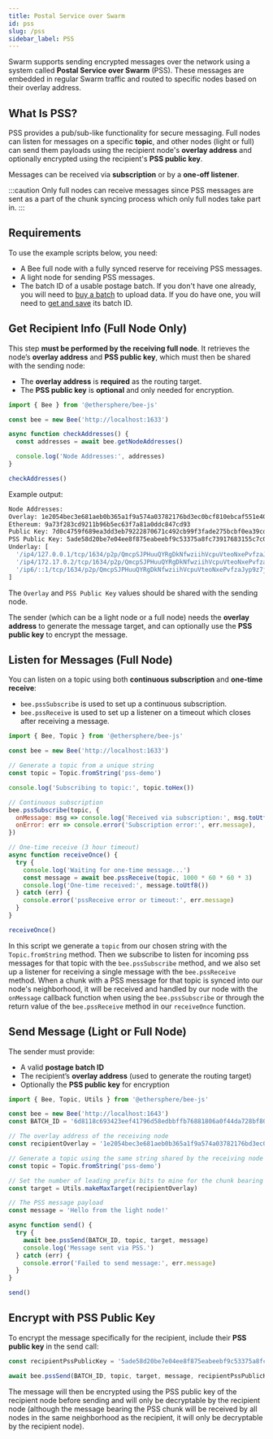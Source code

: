 ```yaml
---
title: Postal Service over Swarm
id: pss
slug: /pss
sidebar_label: PSS
---
```


Swarm supports sending encrypted messages over the network using a system called **Postal Service over Swarm** (PSS). These messages are embedded in regular Swarm traffic and routed to specific nodes based on their overlay address.

## What Is PSS?

PSS provides a pub/sub-like functionality for secure messaging. Full nodes can listen for messages on a specific **topic**, and other nodes (light or full) can send them payloads using the recipient node's **overlay address** and optionally encrypted using the recipient's **PSS public key**. 

Messages can be received via **subscription** or by a **one-off listener**.

:::caution
Only full nodes can receive messages since PSS messages are sent as a part of the chunk syncing process which only full nodes take part in. 
:::

## Requirements

To use the example scripts below, you need:

- A Bee full node with a fully synced reserve for receiving PSS messages.
- A light node for sending PSS messages.
- The batch ID of a usable postage batch. If you don't have one already, you will need to [buy a batch](/docs/storage/#purchasing-storage) to upload data. If you do have one, you will need to [get and save](/docs/storage/#selecting-a-batch) its batch ID.


## Get Recipient Info (Full Node Only)

This step **must be performed by the receiving full node**. It retrieves the node’s **overlay address** and **PSS public key**, which must then be shared with the sending node:

- The **overlay address** is **required** as the routing target.
- The **PSS public key** is **optional** and only needed for encryption.

```js
import { Bee } from '@ethersphere/bee-js'

const bee = new Bee('http://localhost:1633')

async function checkAddresses() {
  const addresses = await bee.getNodeAddresses()

  console.log('Node Addresses:', addresses)
}

checkAddresses()
```

Example output:

```bash
Node Addresses:
Overlay: 1e2054bec3e681aeb0b365a1f9a574a03782176bd3ec0bcf810ebcaf551e4070
Ethereum: 9a73f283cd9211b96b5ec63f7a81a0ddc847cd93
Public Key: 7d0c4759f689ea3dd3eb79222870671c492cb99f3fade275bcbf0ea39cd0ef6e25edd43c99985983e49aa528f3f2b6711085354a31acb4e7b03559b02ec868f0
PSS Public Key: 5ade58d20be7e04ee8f875eabeebf9c53375a8fc73917683155c7c0b572f47ef790daa3328f48482663954d12f6e4739f748572c1e86bfa89af99f17e7dd4d33
Underlay: [
  '/ip4/127.0.0.1/tcp/1634/p2p/QmcpSJPHuuQYRgDkNfwziihVcpuVteoNxePvfzaJyp9z7j',
  '/ip4/172.17.0.2/tcp/1634/p2p/QmcpSJPHuuQYRgDkNfwziihVcpuVteoNxePvfzaJyp9z7j',
  '/ip6/::1/tcp/1634/p2p/QmcpSJPHuuQYRgDkNfwziihVcpuVteoNxePvfzaJyp9z7j'
]
```
The `Overlay` and `PSS Public Key` values should be shared with the sending node. 

The sender (which can be a light node or a full node) needs the **overlay address** to generate the message target, and can optionally use the **PSS public key** to encrypt the message.

## Listen for Messages (Full Node)

You can listen on a topic using both **continuous subscription** and **one-time receive**:


- `bee.pssSubscribe` is used to set up a continuous subscription.
- `bee.pssReceive` is used to set up a listener on a timeout which closes after receiving a message.

```js
import { Bee, Topic } from '@ethersphere/bee-js'

const bee = new Bee('http://localhost:1633')

// Generate a topic from a unique string
const topic = Topic.fromString('pss-demo')

console.log('Subscribing to topic:', topic.toHex())

// Continuous subscription
bee.pssSubscribe(topic, {
  onMessage: msg => console.log('Received via subscription:', msg.toUtf8()),
  onError: err => console.error('Subscription error:', err.message),
})

// One-time receive (3 hour timeout)
async function receiveOnce() {
  try {
    console.log('Waiting for one-time message...')
    const message = await bee.pssReceive(topic, 1000 * 60 * 60 * 3)
    console.log('One-time received:', message.toUtf8())
  } catch (err) {
    console.error('pssReceive error or timeout:', err.message)
  }
}

receiveOnce()
```

In this script we generate a `topic` from our chosen string with the `Topic.fromString` method. Then we subscribe to listen for incoming pss messages for that topic with the `bee.pssSubscribe` method, and we also set up a listener for receiving a single message with the `bee.pssReceive` method. When a chunk with a PSS message for that topic is synced into our node's neighborhood, it will be received and handled by our node with the `onMessage` callback function when using the `bee.pssSubscribe` or through the return value of the `bee.pssReceive` method in our `receiveOnce` function.

## Send Message (Light or Full Node)

The sender must provide:

- A valid **postage batch ID**
- The recipient’s **overlay address** (used to generate the routing target)
- Optionally the **PSS public key** for encryption

```js
import { Bee, Topic, Utils } from '@ethersphere/bee-js'

const bee = new Bee('http://localhost:1643')
const BATCH_ID = '6d8118c693423eef41796d58edbbffb76881806a0f44da728bf80f0c1aafa783'

// The overlay address of the receiving node
const recipientOverlay = '1e2054bec3e681aeb0b365a1f9a574a03782176bd3ec0bcf810ebcaf551e4070'

// Generate a topic using the same string shared by the receiving node
const topic = Topic.fromString('pss-demo')

// Set the number of leading prefix bits to mine for the chunk bearing the PSS message 
const target = Utils.makeMaxTarget(recipientOverlay)

// The PSS message payload
const message = 'Hello from the light node!'

async function send() {
  try {
    await bee.pssSend(BATCH_ID, topic, target, message)
    console.log('Message sent via PSS.')
  } catch (err) {
    console.error('Failed to send message:', err.message)
  }
}

send()
```

## Encrypt with PSS Public Key

To encrypt the message specifically for the recipient, include their **PSS public key** in the send call:

```js
const recipientPssPublicKey = '5ade58d20be7e04ee8f875eabeebf9c53375a8fc73917683155c7c0b572f47ef790daa3328f48482663954d12f6e4739f748572c1e86bfa89af99f17e7dd4d33'

await bee.pssSend(BATCH_ID, topic, target, message, recipientPssPublicKey)
```

The message will then be encrypted using the PSS public key of the recipient node before sending and will only be decryptable by the recipient node (although the message bearing the PSS chunk will be received by all nodes in the same neighborhood as the recipient, it will only be decryptable by the recipient node).
